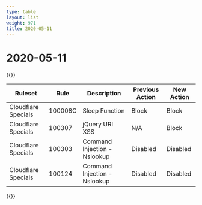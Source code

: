 ```yaml
---
type: table
layout: list
weight: 971
title: 2020-05-11
---
```


# 2020-05-11

{{<table-wrap>}}<table style="width: 100%">

<thead>
  <tr>
    <th>Ruleset</th>
    <th>Rule</th>
    <th>Description</th>
    <th>Previous Action</th>
    <th>New Action</th>
  </tr>
</thead>
<tbody>
  <tr>
    <td>Cloudflare Specials</td>
    <td>100008C</td>
    <td>Sleep Function</td>
    <td>Block</td>
    <td>Block</td>
  </tr>
  <tr>
    <td>Cloudflare Specials</td>
    <td>100307</td>
    <td>jQuery URI XSS</td>
    <td>N/A</td>
    <td>Block</td>
  </tr>
  <tr>
    <td>Cloudflare Specials</td>
    <td>100303</td>
    <td>Command Injection - Nslookup</td>
    <td>Disabled</td>
    <td>Disabled</td>
  </tr>
  <tr>
    <td>Cloudflare Specials</td>
    <td>100124</td>
    <td>Command Injection - Nslookup</td>
    <td>Disabled</td>
    <td>Disabled</td>
  </tr>
</tbody>

</table>{{</table-wrap>}}
